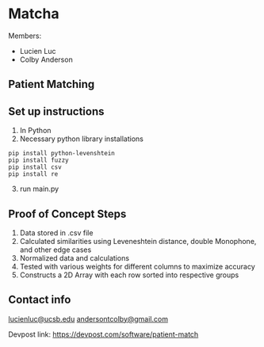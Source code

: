 # Matcha
Members:
- Lucien Luc
- Colby Anderson

## Patient Matching

## Set up instructions
1. In Python
2. Necessary python library installations
  ```
  pip install python-levenshtein
  pip install fuzzy
  pip install csv
  pip install re
  ```
3. run main.py
## Proof of Concept Steps
1. Data stored in .csv file
2. Calculated similarities using Leveneshtein distance, double Monophone, and other edge cases
3. Normalized data and calculations
3. Tested with various weights for different columns to maximize accuracy
3. Constructs a 2D Array with each row sorted into respective groups

## Contact info

lucienluc@ucsb.edu
andersontcolby@gmail.com

Devpost link: https://devpost.com/software/patient-match 
